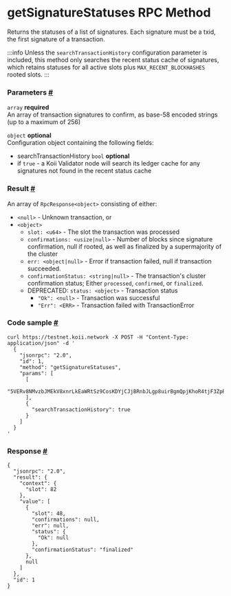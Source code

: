 # getSignatureStatuses RPC Method 
Returns the statuses of a list of signatures. Each signature must be a txid, the first signature of a transaction.

:::info
Unless the `searchTransactionHistory` configuration parameter is included, this method only searches the recent status cache of signatures, which retains statuses for all active slots plus `MAX_RECENT_BLOCKHASHES` rooted slots.
:::
### Parameters [#](#parameters)
`array` **required**  
An array of transaction signatures to confirm, as base-58 encoded strings (up to a maximum of 256)  

`object` **optional**  
Configuration object containing the following fields:  
- searchTransactionHistory `bool` **optional**  
- if `true` - a Koii Validator node will search its ledger cache for any signatures not found in the recent status cache

### Result [#](#result)

An array of `RpcResponse<object>` consisting of either:

*   `<null>` - Unknown transaction, or
*   `<object>`
    *   `slot: <u64>` - The slot the transaction was processed
    *   `confirmations: <usize|null>` - Number of blocks since signature confirmation, null if rooted, as well as finalized by a supermajority of the cluster
    *   `err: <object|null>` - Error if transaction failed, null if transaction succeeded. 
    *   `confirmationStatus: <string|null>` - The transaction's cluster confirmation status; Either `processed`, `confirmed`, or `finalized`. 
    *   DEPRECATED: `status: <object>` - Transaction status
        *   `"Ok": <null>` - Transaction was successful
        *   `"Err": <ERR>` - Transaction failed with TransactionError

### Code sample [#](#code-sample)

```
curl https://testnet.koii.network -X POST -H "Content-Type: application/json" -d '
  {
    "jsonrpc": "2.0",
    "id": 1,
    "method": "getSignatureStatuses",
    "params": [
      [
        "5VERv8NMvzbJMEkV8xnrLkEaWRtSz9CosKDYjCJjBRnbJLgp8uirBgmQpjKhoR4tjF3ZpRzrFmBV6UjKdiSZkQUW"
      ],
      {
        "searchTransactionHistory": true
      }
    ]
  }
'
```


### Response [#](#response)

```
{
  "jsonrpc": "2.0",
  "result": {
    "context": {
      "slot": 82
    },
    "value": [
      {
        "slot": 48,
        "confirmations": null,
        "err": null,
        "status": {
          "Ok": null
        },
        "confirmationStatus": "finalized"
      },
      null
    ]
  },
  "id": 1
}
```
